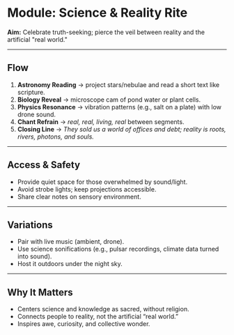 # Module: Science & Reality Rite

**Aim:** Celebrate truth-seeking; pierce the veil between reality and the artificial "real world."

---

## Flow
1. **Astronomy Reading** → project stars/nebulae and read a short text like scripture.  
2. **Biology Reveal** → microscope cam of pond water or plant cells.  
3. **Physics Resonance** → vibration patterns (e.g., salt on a plate) with low drone sound.  
4. **Chant Refrain** → *real, real, living, real* between segments.  
5. **Closing Line** → *They sold us a world of offices and debt; reality is roots, rivers, photons, and souls.*

---

## Access & Safety
- Provide quiet space for those overwhelmed by sound/light.  
- Avoid strobe lights; keep projections accessible.  
- Share clear notes on sensory environment.

---

## Variations
- Pair with live music (ambient, drone).  
- Use science sonifications (e.g., pulsar recordings, climate data turned into sound).  
- Host it outdoors under the night sky.

---

## Why It Matters
- Centers science and knowledge as sacred, without religion.  
- Connects people to reality, not the artificial “real world.”  
- Inspires awe, curiosity, and collective wonder.
